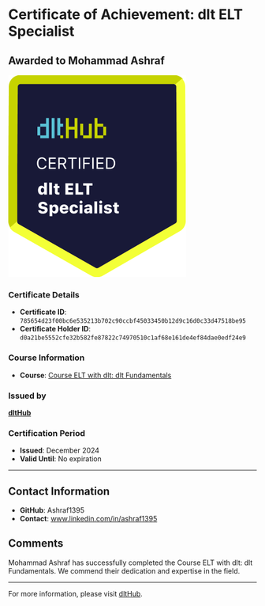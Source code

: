 
# Certificate of Achievement: dlt ELT Specialist

## Awarded to **Mohammad Ashraf**

![Course Image](../badges/dlt_ELT_specialist.png)

### Certificate Details
- **Certificate ID**: `785654d23f00bc6e535213b702c90ccbf45033450b12d9c16d0c33d47518be95`
- **Certificate Holder ID**: `d0a21be5552cfe32b582fe87822c74970510c1af68e161de4ef84dae0edf24e9`

### Course Information
- **Course**: [Course ELT with dlt: dlt Fundamentals](https://github.com/dlt-hub/dlthub-education/tree/main/courses/dlt_fundamentals_dec_2024)

### Issued by
[**dltHub**](https://dlthub.com/) 

### Certification Period
- **Issued**: December 2024
- **Valid Until**: No expiration

---

## Contact Information
- **GitHub**: Ashraf1395
- **Contact**: www.linkedin.com/in/ashraf1395

## Comments
Mohammad Ashraf has successfully completed the Course ELT with dlt: dlt Fundamentals. We commend their dedication and expertise in the field.

---

For more information, please visit [dltHub](https://dlthub.com/).
    